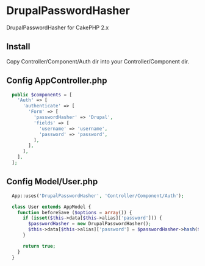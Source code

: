 # DrupalPasswordHasher
DrupalPasswordHasher for CakePHP 2.x

## Install
Copy Controller/Component/Auth dir into your Controller/Component dir.

## Config AppController.php
```php
  public $components = [
    'Auth' => [
      'authenticate' => [
        'Form' => [
          'passwordHasher' => 'Drupal',
          'fields' => [
            'username' => 'username',
            'password' => 'password',
          ],
        ],
      ],
    ],
  ];
```
## Config Model/User.php
```php
  App::uses('DrupalPasswordHasher', 'Controller/Component/Auth');

  class User extends AppModel {
    function beforeSave ($options = array()) {
      if (isset($this->data[$this->alias]['password'])) {
        $passwordHasher = new DrupalPasswordHasher();
        $this->data[$this->alias]['password'] = $passwordHasher->hash($this->data[$this->alias]['password']);
      }

      return true;
    }
  }
```
